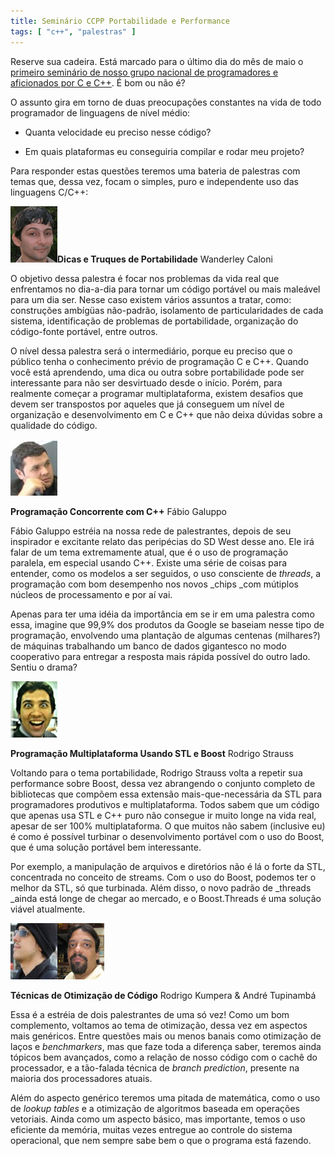 ```yaml
---
title: Seminário CCPP Portabilidade e Performance
tags: [ "c++", "palestras" ]
---
```


Reserve sua cadeira. Está marcado para o último dia do mês de maio o [primeiro seminário de nosso grupo nacional de programadores e aficionados por C e C++](http://www.temporealeventos.com.br/?area=101). É bom ou não é?

O assunto gira em torno de duas preocupações constantes na vida de todo programador de linguagens de nível médio:



	
  * Quanta velocidade eu preciso nesse código?

	
  * Em quais plataformas eu conseguiria compilar e rodar meu projeto?


Para responder estas questões teremos uma bateria de palestras com temas que, dessa vez, focam o simples, puro e independente uso das linguagens C/C++:



![wanderley.gif](/images/wanderley.gif)**Dicas e Truques de Portabilidade**
Wanderley Caloni

O objetivo dessa palestra é focar nos problemas da vida real que enfrentamos no dia-a-dia para tornar um código portável ou mais maleável para um dia ser. Nesse caso existem vários assuntos a tratar, como: construções ambígüas não-padrão, isolamento de particularidades de cada sistema, identificação de problemas de portabilidade, organização do código-fonte portável, entre outros.

O nível dessa palestra será o intermediário, porque eu preciso que o público tenha o conhecimento prévio de programação C e C++. Quando você está aprendendo, uma dica ou outra sobre portabilidade pode ser interessante para não ser desvirtuado desde o início. Porém, para realmente começar a programar multiplataforma, existem desafios que devem ser transpostos por aqueles que já conseguem um nível de organização e desenvolvimento em C e C++ que não deixa dúvidas sobre a qualidade do código.

![fabio.jpg](/images/fabio.jpg)

**Programação Concorrente com C++**
Fábio Galuppo

Fábio Galuppo estréia na nossa rede de palestrantes, depois de seu inspirador e excitante relato das peripécias do SD West desse ano. Ele irá falar de um tema extremamente atual, que é o uso de programação paralela, em especial usando C++. Existe uma série de coisas para entender, como os modelos a ser seguidos, o uso consciente de _threads_, a programação com bom desempenho nos novos _chips _com mútiplos núcleos de processamento e por aí vai.

Apenas para ter uma idéia da importância em se ir em uma palestra como essa, imagine que 99,9% dos produtos da Google se baseiam nesse tipo de programação, envolvendo uma plantação de algumas centenas (milhares?) de máquinas trabalhando um banco de dados gigantesco no modo cooperativo para entregar a resposta mais rápida possível do outro lado. Sentiu o drama?

![strauss.gif](/images/strauss.gif)

**Programação Multiplataforma Usando STL e Boost**
Rodrigo Strauss

Voltando para o tema portabilidade, Rodrigo Strauss volta a repetir sua performance sobre Boost, dessa vez abrangendo o conjunto completo de bibliotecas que compõem essa extensão mais-que-necessária da STL para programadores produtivos e multiplataforma. Todos sabem que um código que apenas usa STL e C++ puro não consegue ir muito longe na vida real, apesar de ser 100% multiplataforma. O que muitos não sabem (inclusive eu) é como é possível turbinar o desenvolvimento portável com o uso do Boost, que é uma solução portável bem interessante.

Por exemplo, a manipulação de arquivos e diretórios não é lá o forte da STL, concentrada no conceito de streams. Com o uso do Boost, podemos ter o melhor da STL, só que turbinada. Além disso, o novo padrão de _threads _ainda está longe de chegar ao mercado, e o Boost.Threads é uma solução viável atualmente.

![kumpera.jpg](/images/kumpera.jpg)![tupi.jpg](/images/tupi.jpg)

**Técnicas de Otimização de Código**
Rodrigo Kumpera & André Tupinambá

Essa é a estréia de dois palestrantes de uma só vez! Como um bom complemento, voltamos ao tema de otimização, dessa vez em aspectos mais genéricos. Entre questões mais ou menos banais como otimização de laços e _benchmarkers_, mas que faze toda a diferença saber, teremos ainda tópicos bem avançados, como a relação de nosso código com o cachê do processador, e a tão-falada técnica de _branch prediction_, presente na maioria dos processadores atuais.

Além do aspecto genérico teremos uma pitada de matemática, como o uso de _lookup tables_ e a otimização de algoritmos baseada em operações vetoriais. Ainda como um aspecto básico, mas importante, temos o uso eficiente da memória, muitas vezes entregue ao controle do sistema operacional, que nem sempre sabe bem o que o programa está fazendo.
